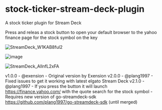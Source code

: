# stock-ticker-stream-deck-plugin
A stock ticker plugin for Stream Deck

Press and releas a stock button to open your default browser to the yahoo finance page for the stock symbol on the key

![StreamDeck_W1KAB8ful2](https://user-images.githubusercontent.com/46971999/60206582-cd1e8300-9808-11e9-9506-fe2e9bec466f.png)

![image](https://user-images.githubusercontent.com/46971999/60206645-f3dcb980-9808-11e9-9e2f-50ad67290a71.png)

![StreamDeck_AllnfL2xFA](https://user-images.githubusercontent.com/46971999/60206605-dad40880-9808-11e9-8eb3-12a58c1420c4.png)

v1.0.0 - @exension
    - Original version by Exension
v2.0.0 - @plang1997
    - Fixed issues to get it working with latest elgato Stream Deck
v2.1.0 - @plang1997
    - If you press the button it will launch https://finance.yahoo.com/ with the quote search for the stock symbol
    - Requires new version of go-streamdeck-sdk https://github.com/plang1997/go-streamdeck-sdk (until merged)